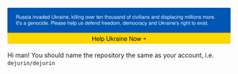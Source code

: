 [![Stand With Ukraine](https://raw.githubusercontent.com/vshymanskyy/StandWithUkraine/main/banner2-direct.svg)](https://vshymanskyy.github.io/StandWithUkraine)

Hi man!
You should name the repository the same as your account, i.e. `dejurin/dejurin`

